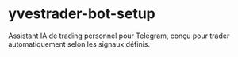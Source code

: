 # yvestrader-bot-setup
Assistant IA de trading personnel pour Telegram, conçu pour trader automatiquement selon les signaux définis.
